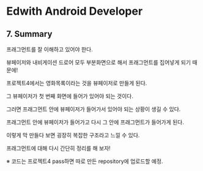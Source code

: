 # Edwith Android Developer 

## 7. Summary

프래그먼트를 잘 이해하고 있어야 한다.

뷰페이저와 내비게이션 드로어 모두 부분화면으로 해서 프래그먼트를 집어넣게 되기 때문에!

프로젝트4에서는 영화목록이라는 것을 뷰페이저로 만들게 된다.

그 뷰페이저가 첫 번째 화면에 들어가 있어야 되는 것이다.

그러면 프래그먼트 안에 뷰페이저가 들어가서 있어야 되는 상황이 생길 수 있다.

프래그먼트 안에 뷰페이저가 들어가고 다시 그 안에 프래그먼트가 들어가게 된다.

이렇게 막 만들다 보면 굉장히 복잡한 구조라고 느낄 수 있다.

프래그먼트에 대해 다시 간단히 정리를 해 보자!

※ 코드는 프로젝트4 pass하면 따로 만든 repository에 업로드할 예정.